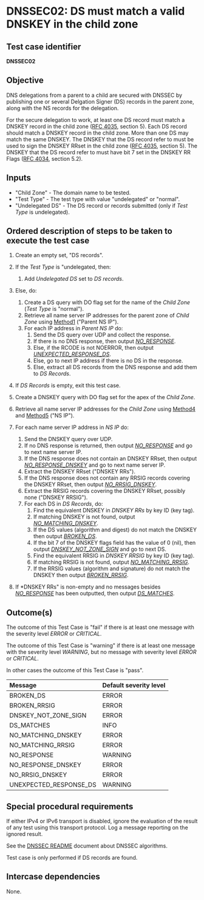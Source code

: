 # DNSSEC02: DS must match a valid DNSKEY in the child zone

## Test case identifier
**DNSSEC02**

## Objective

DNS delegations from a parent to a child are secured with DNSSEC by
publishing one or several Delgation Signer (DS) records in the parent
zone, along with the NS records for the delegation.

For the secure delegation to work, at least one DS record must match a
DNSKEY record in the child zone ([RFC 4035], section 5). Each DS record 
should match a DNSKEY record in the child zone. More than one DS may 
match the same DNSKEY. The DNSKEY that the DS record refer to must be 
used to sign the DNSKEY RRset in the child zone ([RFC 4035], section 5).
The DNSKEY that the DS record refer to must have bit 7 set in the
DNSKEY RR Flags ([RFC 4034], section 5.2).


## Inputs

* "Child Zone" - The domain name to be tested.
* "Test Type" - The test type with value "undelegated" or "normal".
* "Undelegated DS" - The DS record or records submitted
  (only if *Test Type* is undelegated).

## Ordered description of steps to be taken to execute the test case

1. Create an empty set, "DS records".

2. If the *Test Type* is "undelegated, then:
   1. Add *Undelegated DS* set to *DS records*.

3. Else, do:
   1. Create a DS query with DO flag set for the name of the
      *Child Zone* (*Test Type* is "normal").
   2. Retrieve all name server IP addresses for the parent zone of
      *Child Zone* using [Method1] ("Parent NS IP").
   3. For each IP address in *Parent NS IP* do:
      1. Send the DS query over UDP and collect the response.
      2. If there is no DNS response, then output *[NO_RESPONSE]*.
      3. Else, if the RCODE is not NOERROR, then output
         *[UNEXPECTED_RESPONSE_DS]*.
      4. Else, go to next IP address if there is no DS in the
         response.
      5. Else, extract all DS records from the DNS response and
         add them to *DS Records*.

4. If *DS Records* is empty, exit this test case.

5. Create a DNSKEY query with DO flag set for the apex of the
   *Child Zone*.

6. Retrieve all name server IP addresses for the
   *Child Zone* using [Method4] and [Method5] ("NS IP").

7. For each name server IP address in *NS IP* do:
   1. Send the DNSKEY query over UDP.
   2. If no DNS response is returned, then output *[NO_RESPONSE]*
      and go to next name server IP.
   3. If the DNS response does not contain an DNSKEY RRset,
      then output *[NO_RESPONSE_DNSKEY]* and go to next name server
      IP.
   4. Extract the DNSKEY RRset ("DNSKEY RRs").
   5. If the DNS response does not contain any RRSIG records covering
      the DNSKEY RRset, then output *[NO_RRSIG_DNSKEY]*.
   5. Extract the RRSIG records covering the DNSKEY RRset, possibly
      none ("DNSKEY RRSIG").
   6. For each DS in *DS Records*, do:
      1. Find the equivalent DNSKEY in *DNSKEY RRs* by key ID (key tag).
      2. If matching DNSKEY is not found, output *[NO_MATCHING_DNSKEY]*.
      3. If the DS values (algorithm and digest) do not match the
         DNSKEY then output *[BROKEN_DS]*.
      4. If the bit 7 of the DNSKEY flags field has the value of 0 (nil),
         then output *[DNSKEY_NOT_ZONE_SIGN]* and go to next DS.
      5. Find the equivalent RRSIG in *DNSKEY RRSIG* by key ID (key tag).
      6. If matching RRSIG is not found, output *[NO_MATCHING_RRSIG]*.
      7. If the RRSIG values (algorithm and signature) do not match
         the DNSKEY then output *[BROKEN_RRSIG]*.

8. If *DNSKEY RRs" is non-empty and no messages besides *[NO_RESPONSE]*
   has been outputted, then output *[DS_MATCHES]*.


## Outcome(s)

The outcome of this Test Case is "fail" if there is at least one message
with the severity level *ERROR* or *CRITICAL*.

The outcome of this Test Case is "warning" if there is at least one message
with the severity level *WARNING*, but no message with severity level
*ERROR* or *CRITICAL*.

In other cases the outcome of this Test Case is "pass".

Message                       | Default severity level
:-----------------------------|:-----------------------------------
BROKEN_DS                     | ERROR
BROKEN_RRSIG                  | ERROR
DNSKEY_NOT_ZONE_SIGN          | ERROR
DS_MATCHES                    | INFO
NO_MATCHING_DNSKEY            | ERROR
NO_MATCHING_RRSIG             | ERROR
NO_RESPONSE                   | WARNING
NO_RESPONSE_DNSKEY            | ERROR
NO_RRSIG_DNSKEY               | ERROR
UNEXPECTED_RESPONSE_DS        | WARNING


## Special procedural requirements

If either IPv4 or IPv6 transport is disabled, ignore the evaluation of the
result of any test using this transport protocol. Log a message reporting
on the ignored result.

See the [DNSSEC README] document about DNSSEC algorithms.

Test case is only performed if DS records are found.

## Intercase dependencies

None.



[BROKEN_DS]:               #outcomes
[BROKEN_RRSIG]:            #outcomes
[DNSKEY_NOT_ZONE_SIGN]:    #outcomes
[DS_MATCHES]:              #outcomes
[NO_MATCHING_DNSKEY]:      #outcomes
[NO_MATCHING_RRSIG]:       #outcomes
[NO_RESPONSE]:             #outcomes
[NO_RESPONSE_DNSKEY]:      #outcomes
[NO_RRSIG_DNSKEY]:         #outcomes
[UNEXPECTED_RESPONSE_DS]:  #outcomes

[RFC 4034]:                https://tools.ietf.org/html/rfc4034#section-5.2
[RFC 4035]:                https://tools.ietf.org/html/rfc4035#section-5
[DNSSEC README]:           ./README.md

[Method1]:                 ../Methods.md#method-1-obtain-the-parent-domain
[Method4]:                 ../Methods.md#method-4-obtain-glue-address-records-from-parent
[Method5]:                 ../Methods.md#method-5-obtain-the-name-server-address-records-from-child

